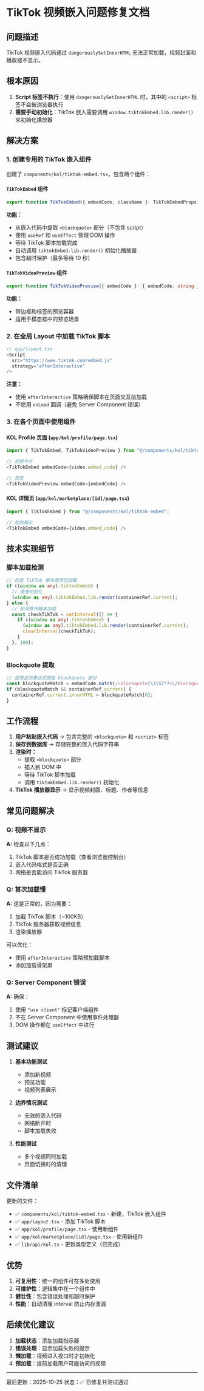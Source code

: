 # TikTok 视频嵌入问题修复文档

## 问题描述

TikTok 视频嵌入代码通过 `dangerouslySetInnerHTML` 无法正常加载，视频封面和播放器不显示。

## 根本原因

1. **Script 标签不执行**：使用 `dangerouslySetInnerHTML` 时，其中的 `<script>` 标签不会被浏览器执行
2. **需要手动初始化**：TikTok 嵌入需要调用 `window.tiktokEmbed.lib.render()` 来初始化播放器

## 解决方案

### 1. 创建专用的 TikTok 嵌入组件

创建了 `components/kol/tiktok-embed.tsx`，包含两个组件：

#### `TikTokEmbed` 组件
```typescript
export function TikTokEmbed({ embedCode, className }: TikTokEmbedProps)
```

**功能：**
- 从嵌入代码中提取 `<blockquote>` 部分（不包含 script）
- 使用 `useRef` 和 `useEffect` 管理 DOM 操作
- 等待 TikTok 脚本加载完成
- 自动调用 `tiktokEmbed.lib.render()` 初始化播放器
- 包含超时保护（最多等待 10 秒）

#### `TikTokVideoPreview` 组件
```typescript
export function TikTokVideoPreview({ embedCode }: { embedCode: string })
```

**功能：**
- 带边框和标签的预览容器
- 适用于模态框中的预览场景

### 2. 在全局 Layout 中加载 TikTok 脚本

```typescript
// app/layout.tsx
<Script 
  src="https://www.tiktok.com/embed.js" 
  strategy="afterInteractive"
/>
```

**注意：**
- 使用 `afterInteractive` 策略确保脚本在页面交互前加载
- 不使用 `onLoad` 回调（避免 Server Component 错误）

### 3. 在各个页面中使用组件

#### KOL Profile 页面 (`app/kol/profile/page.tsx`)
```typescript
import { TikTokEmbed, TikTokVideoPreview } from "@/components/kol/tiktok-embed";

// 视频卡片
<TikTokEmbed embedCode={video.embed_code} />

// 预览
<TikTokVideoPreview embedCode={embedCode} />
```

#### KOL 详情页 (`app/kol/marketplace/[id]/page.tsx`)
```typescript
import { TikTokEmbed } from "@/components/kol/tiktok-embed";

// 视频展示
<TikTokEmbed embedCode={video.embed_code} />
```

## 技术实现细节

### 脚本加载检测

```typescript
// 检查 TikTok 脚本是否已加载
if ((window as any).tiktokEmbed) {
  // 直接初始化
  (window as any).tiktokEmbed.lib.render(containerRef.current);
} else {
  // 轮询等待脚本加载
  const checkTikTok = setInterval(() => {
    if ((window as any).tiktokEmbed) {
      (window as any).tiktokEmbed.lib.render(containerRef.current);
      clearInterval(checkTikTok);
    }
  }, 100);
}
```

### Blockquote 提取

```typescript
// 使用正则表达式提取 blockquote 部分
const blockquoteMatch = embedCode.match(/<blockquote[\s\S]*?<\/blockquote>/i);
if (blockquoteMatch && containerRef.current) {
  containerRef.current.innerHTML = blockquoteMatch[0];
}
```

## 工作流程

1. **用户粘贴嵌入代码** → 包含完整的 `<blockquote>` 和 `<script>` 标签
2. **保存到数据库** → 存储完整的嵌入代码字符串
3. **渲染时：**
   - 提取 `<blockquote>` 部分
   - 插入到 DOM 中
   - 等待 TikTok 脚本加载
   - 调用 `tiktokEmbed.lib.render()` 初始化
4. **TikTok 播放器显示** → 显示视频封面、标题、作者等信息

## 常见问题解决

### Q: 视频不显示
**A:** 检查以下几点：
1. TikTok 脚本是否成功加载（查看浏览器控制台）
2. 嵌入代码格式是否正确
3. 网络是否能访问 TikTok 服务器

### Q: 首次加载慢
**A:** 这是正常的，因为需要：
1. 加载 TikTok 脚本（~100KB）
2. TikTok 服务器获取视频信息
3. 渲染播放器

可以优化：
- 使用 `afterInteractive` 策略预加载脚本
- 添加加载骨架屏

### Q: Server Component 错误
**A:** 确保：
1. 使用 `"use client"` 标记客户端组件
2. 不在 Server Component 中使用事件处理器
3. DOM 操作都在 `useEffect` 中进行

## 测试建议

1. **基本功能测试**
   - 添加新视频
   - 预览功能
   - 视频列表展示

2. **边界情况测试**
   - 无效的嵌入代码
   - 网络断开时
   - 脚本加载失败

3. **性能测试**
   - 多个视频同时加载
   - 页面切换时的清理

## 文件清单

更新的文件：
- ✅ `components/kol/tiktok-embed.tsx` - 新建，TikTok 嵌入组件
- ✅ `app/layout.tsx` - 添加 TikTok 脚本
- ✅ `app/kol/profile/page.tsx` - 使用新组件
- ✅ `app/kol/marketplace/[id]/page.tsx` - 使用新组件
- ✅ `lib/api/kol.ts` - 更新类型定义（已完成）

## 优势

1. **可复用性**：统一的组件可在多处使用
2. **可维护性**：逻辑集中在一个组件中
3. **健壮性**：包含错误处理和超时保护
4. **性能**：自动清理 interval 防止内存泄漏

## 后续优化建议

1. **加载状态**：添加加载指示器
2. **错误处理**：显示加载失败的提示
3. **懒加载**：视频进入视口时才初始化
4. **预加载**：提前加载用户可能访问的视频

---

最后更新：2025-10-25
状态：✅ 已修复并测试通过

